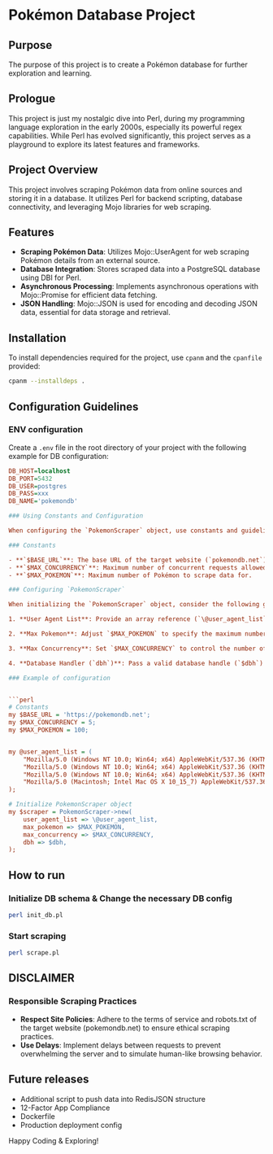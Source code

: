 # Pokémon Database Project

## Purpose
The purpose of this project is to create a Pokémon database for further exploration and learning.

## Prologue
This project is just my nostalgic dive into Perl, during my programming language exploration in the early 2000s, especially its powerful regex capabilities. While Perl has evolved significantly, this project serves as a playground to explore its latest features and frameworks.

## Project Overview
This project involves scraping Pokémon data from online sources and storing it in a database. It utilizes Perl for backend scripting, database connectivity, and leveraging Mojo libraries for web scraping.


## Features
- **Scraping Pokémon Data**: Utilizes Mojo::UserAgent for web scraping Pokémon details from an external source.
- **Database Integration**: Stores scraped data into a PostgreSQL database using DBI for Perl.
- **Asynchronous Processing**: Implements asynchronous operations with Mojo::Promise for efficient data fetching.
- **JSON Handling**: Mojo::JSON is used for encoding and decoding JSON data, essential for data storage and retrieval.


## Installation
To install dependencies required for the project, use `cpanm` and the `cpanfile` provided:

```bash
cpanm --installdeps .
```

## Configuration Guidelines

### ENV configuration

Create a `.env` file in the root directory of your project with the following example for DB configuration:

```ini
DB_HOST=localhost
DB_PORT=5432
DB_USER=postgres
DB_PASS=xxx
DB_NAME='pokemondb'

### Using Constants and Configuration

When configuring the `PokemonScraper` object, use constants and guidelines to ensure clarity and maintainability in your Perl script:

### Constants

- **`$BASE_URL`**: The base URL of the target website (`pokemondb.net`).
- **`$MAX_CONCURRENCY`**: Maximum number of concurrent requests allowed during scraping operations.
- **`$MAX_POKEMON`**: Maximum number of Pokémon to scrape data for.

### Configuring `PokemonScraper`

When initializing the `PokemonScraper` object, consider the following guidelines:

1. **User Agent List**: Provide an array reference (`\@user_agent_list`) containing user-agent strings to rotate between requests. This helps in mimicking diverse user behavior.

2. **Max Pokemon**: Adjust `$MAX_POKEMON` to specify the maximum number of Pokémon data entries to retrieve during each scraping session.

3. **Max Concurrency**: Set `$MAX_CONCURRENCY` to control the number of concurrent HTTP requests made to the website. Adjust this value based on server capacity and performance considerations.

4. **Database Handler (`dbh`)**: Pass a valid database handle (`$dbh`) to allow the `PokemonScraper` to insert scraped data into the database.

### Example of configuration


```perl
# Constants
my $BASE_URL = 'https://pokemondb.net';
my $MAX_CONCURRENCY = 5;
my $MAX_POKEMON = 100;


my @user_agent_list = (
    "Mozilla/5.0 (Windows NT 10.0; Win64; x64) AppleWebKit/537.36 (KHTML, like Gecko) Chrome/91.0.4472.124 Safari/537.36",
    "Mozilla/5.0 (Windows NT 10.0; Win64; x64) AppleWebKit/537.36 (KHTML, like Gecko) Edge/91.0.864.67 Safari/537.36",
    "Mozilla/5.0 (Windows NT 10.0; Win64; x64) AppleWebKit/537.36 (KHTML, like Gecko) Firefox/89.0",
    "Mozilla/5.0 (Macintosh; Intel Mac OS X 10_15_7) AppleWebKit/537.36 (KHTML, like Gecko) Chrome/91.0.4472.124 Safari/537.36"
);

# Initialize PokemonScraper object
my $scraper = PokemonScraper->new(
    user_agent_list => \@user_agent_list,
    max_pokemon => $MAX_POKEMON,
    max_concurrency => $MAX_CONCURRENCY,
    dbh => $dbh,
);
```

## How to run
### Initialize DB schema & Change the necessary DB config
```bash
perl init_db.pl
```

### Start scraping
```bash
perl scrape.pl
```

## DISCLAIMER

### Responsible Scraping Practices
- **Respect Site Policies**: Adhere to the terms of service and robots.txt of the target website (pokemondb.net) to ensure ethical scraping practices.
- **Use Delays**: Implement delays between requests to prevent overwhelming the server and to simulate human-like browsing behavior.


## Future releases
- Additional script to push data into RedisJSON structure
- 12-Factor App Compliance
- Dockerfile
- Production deployment config

Happy Coding & Exploring!
